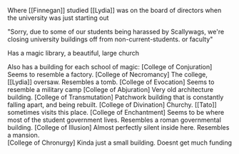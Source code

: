 Where [[Finnegan]] studied
[[Lydia]] was on the board of directors when the university was just starting out

"Sorry, due to some of our students being harassed by Scallywags, we're closing university buildings off from non-current-students. or faculty"

Has a magic library, a beautiful, large church

Also has a building for each school of magic:
[College of Conjuration] Seems to resemble a factory.
[College of Necromancy] The college, [[Lydia]] oversaw. Resembles a tomb.
[College of Evocation] Seems to resemble a military camp
[College of Abjuration] Very old architecture building.
[College of Transmutation] Patchwork building that is constantly falling apart, and being rebuilt.
[College of Divination] Churchy. [[Tato]] sometimes visits this place.
[College of Enchantment] Seems to be where most of the student government lives. Resembles a roman governmental building.
[College of Illusion] Almost perfectly silent inside here. Resembles a mansion.\
[College of Chronurgy] Kinda just a small building. Doesnt get much funding